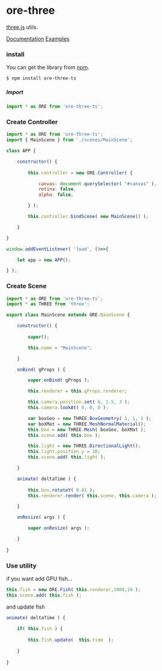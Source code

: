# ore-three
[three.js]( https://github.com/mrdoob/three.js ) utils.

[Documentation](https://ukonpower.github.io/ore-three-ts/)
[Examples]( https://github.com/ukonpower/ore-three-ts/tree/master/examples/js )


### install
You can get the library from [npm]( https://www.npmjs.com/package/ore-three-ts ).

```bash
$ npm install ore-three-ts
```

##### Import

```javascript
import * as ORE from 'ore-three-ts';
```

### Create Controller

```javascript
import * as ORE from 'ore-three-ts';
import { MainScene } from './scenes/MainScene';

class APP {

	constructor() {
		
		this.controller = new ORE.Controller( {

			canvas: document.querySelector( "#canvas" ),
			retina: false,
			alpha: false,

		} );

		this.controller.bindScene( new MainScene() );

	}

}

window.addEventListener( 'load', ()=>{

	let app = new APP();

} );
```

### Create Scene

```javascript
import * as ORE from 'ore-three-ts';
import * as THREE from 'three';

export class MainScene extends ORE.BaseScene {

	constructor() {
		
		super();

		this.name = "MainScene";

	}

	onBind( gProps ) {

		super.onBind( gProps );

		this.renderer = this.gProps.renderer;

		this.camera.position.set( 0, 1.5, 3 );
		this.camera.lookAt( 0, 0, 0 );

		var boxGeo = new THREE.BoxGeometry( 1, 1, 1 );
		var boXMat = new THREE.MeshNormalMaterial();
		this.box = new THREE.Mesh( boxGeo, boXMat );
		this.scene.add( this.box );

		this.light = new THREE.DirectionalLight();
		this.light.position.y = 10;
		this.scene.add( this.light );		

	}

	animate( deltaTime ) {
		
		this.box.rotateY( 0.01 );
		this.renderer.render( this.scene, this.camera );

	}

	onResize( args ) {

		super.onResize( args );

	}
	
}
```

### Use utility
if you want add GPU fish...

```javascript
this.fish = new ORE.Fish( this.renderer,1000,10 );
this.scene.add( this.fish );
```

and update fish

```javascript
animate( deltaTime ) {
    
    if( this.fish ) {
    
        this.fish.update(  this.time  );
    
    }
    
}
```



